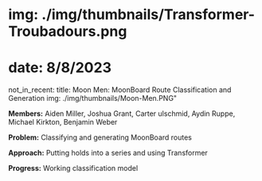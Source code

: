 # img: ./img/thumbnails/Transformer-Troubadours.png
# date: 8/8/2023
not_in_recent:
title: Moon Men: MoonBoard Route Classification and Generation​
img: ./img/thumbnails/Moon-Men.PNG"

**Members:** Aiden Miller, Joshua Grant, Carter ulschmid, Aydin Ruppe, Michael Kirkton, Benjamin Weber

**Problem:​** Classifying and generating MoonBoard routes​

**Approach:​** Putting holds into a series and using Transformer​

**Progress​:** Working classification model ​